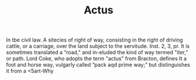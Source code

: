 ---
title: Actus
letter: A
permalink: "/definitions/actus.html"
body: In tbe civil law. A sitecies of right of way, consisting in the right of driving
  cattle, or a carriage, over the land subject to the servitude. Inst. 2, 3, pr. It
  is sometimes translated a “road," and in-eluded the kind of way termed "iter,” or
  path. Lord Coke, who adopts the term "actus” from Bracton, defines It a foot and
  horse way, vulgarly called “pack aqd prime way;” but distinguishes it from a <5art-Why
published_at: '2018-07-07'
source: Black's Law Dictionary
layout: post
---